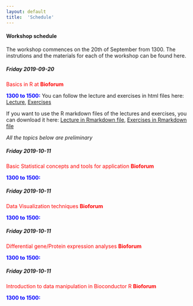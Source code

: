 ```yaml
---
layout: default
title:  'Schedule'
---
```

#### Workshop schedule

The workshop commences on the 20th of September from 1300. The instrutions and the materials for each of the workshop can be found here.

##### Friday 2019-09-20

<span style="color:red"> Basics in R at **Bioforum**</span>

<span style="color:blue"> **1300 to 1500:**</span> You can follow the lecture and exercises in html files here: [Lecture][1], [Exercises][2]

If you want to use the R markdown files of the lectures and exercises, you can download it here: [Lecture in Rmarkdown file][3], [Exercises in Rmarkdown file][4]

*All the topics below are preliminary*

##### Friday 2019-10-11

<span style="color:red"> Basic Statistical concepts and tools for application **Bioforum**</span>

<span style="color:blue"> **1300 to 1500:**</span>

##### Friday 2019-10-11

<span style="color:red"> Data Visualization techniques **Bioforum**</span>

<span style="color:blue"> **1300 to 1500:**</span>

##### Friday 2019-10-11

<span style="color:red"> Differential gene/Protein expression analyses **Bioforum**</span>

<span style="color:blue"> **1300 to 1500:**</span>

##### Friday 2019-10-11

<span style="color:red"> Introduction to data manipulation in Bioconductor R **Bioforum**</span>

<span style="color:blue"> **1300 to 1500:**</span>


[1]: Data/2019-09-20/Introduction_workshop/Introduction_xaringan.html
[2]: Data/2019-09-20/Introduction_workshop/Exercises.html
[3]: Data/2019-09-20/Introduction_workshop/Introduction_xaringan.Rmd
[4]: Data/2019-09-20/Introduction_workshop/Exercises.Rmd
